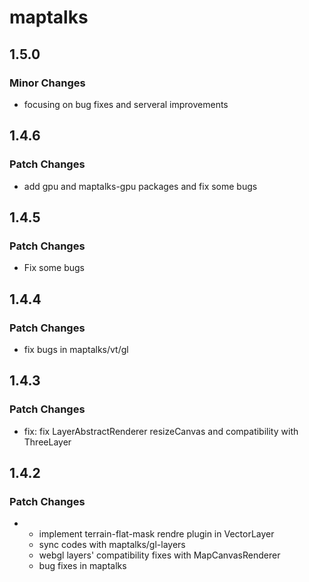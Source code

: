 # maptalks

## 1.5.0

### Minor Changes

- focusing on bug fixes and serveral improvements

## 1.4.6

### Patch Changes

- add gpu and maptalks-gpu packages and fix some bugs

## 1.4.5

### Patch Changes

- Fix some bugs

## 1.4.4

### Patch Changes

- fix bugs in maptalks/vt/gl

## 1.4.3

### Patch Changes

- fix: fix LayerAbstractRenderer resizeCanvas and compatibility with ThreeLayer

## 1.4.2

### Patch Changes

- - implement terrain-flat-mask rendre plugin in VectorLayer
  - sync codes with maptalks/gl-layers
  - webgl layers' compatibility fixes with MapCanvasRenderer
  - bug fixes in maptalks
